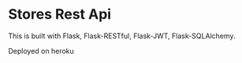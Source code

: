 # Stores Rest Api


This is built with Flask, Flask-RESTful, Flask-JWT, Flask-SQLAlchemy.

Deployed on heroku